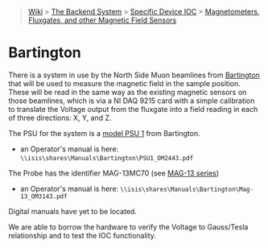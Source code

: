 > [Wiki](Home) > [The Backend System](The-Backend-System) > [Specific Device IOC](Specific-Device-IOC) > [Magnetometers, Fluxgates, and other Magnetic Field Sensors](Fluxgates)

# Bartington

There is a system in use by the North Side Muon beamlines from [Bartington](https://www.bartington.com) that will be used to measure the magnetic field in the sample position. These will be read in the same way as the existing magnetic sensors on those beamlines, which is via a NI DAQ 9215 card with a simple calibration to translate the Voltage output from the fluxgate into a field reading in each of three directions: X, Y, and Z.

The PSU for the system is a [model PSU 1](https://www.bartington.com/psu1/) from Bartington.
   * an Operator's manual is here: `\\isis\shares\Manuals\Bartington\PSU1_OM2443.pdf`

The Probe has the identifier MAG-13MC70 (see [MAG-13 series](https://www.bartington.com/mag-13/))
   * an Operator's manual is here: `\\isis\shares\Manuals\Bartington\Mag-13_OM3143.pdf`

Digital manuals have yet to be located.

We are able to borrow the hardware to verify the Voltage to Gauss/Tesla relationship and to test the IOC functionality.
